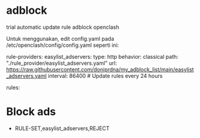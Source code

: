 # adblock
trial automatic update rule adblock openclash


Untuk menggunakan, edit config.yaml pada /etc/openclash/config/config.yaml seperti ini:

rule-providers:
  easylist_adservers:
    type: http
    behavior: classical
    path: "./rule_provider/easylist_adservers.yaml"
    url: https://raw.githubusercontent.com/doniprdna/my_adblock_list/main/easylist_adservers.yaml
    interval: 86400 # Update rules every 24 hours
    
rules:
# Block ads
- RULE-SET,easylist_adservers,REJECT
